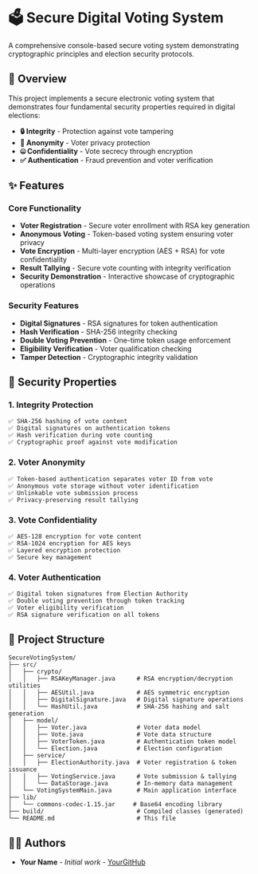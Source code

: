 # 🗳️ Secure Digital Voting System

A comprehensive console-based secure voting system demonstrating cryptographic principles and election security protocols.

## 🎯 Overview

This project implements a secure electronic voting system that demonstrates four fundamental security properties required in digital elections:

- **🔒 Integrity** - Protection against vote tampering
- **👤 Anonymity** - Voter privacy protection
- **🤐 Confidentiality** - Vote secrecy through encryption
- **✅ Authentication** - Fraud prevention and voter verification

## ✨ Features

### Core Functionality
- **Voter Registration** - Secure voter enrollment with RSA key generation
- **Anonymous Voting** - Token-based voting system ensuring voter privacy
- **Vote Encryption** - Multi-layer encryption (AES + RSA) for vote confidentiality
- **Result Tallying** - Secure vote counting with integrity verification
- **Security Demonstration** - Interactive showcase of cryptographic operations

### Security Features
- **Digital Signatures** - RSA signatures for token authentication
- **Hash Verification** - SHA-256 integrity checking
- **Double Voting Prevention** - One-time token usage enforcement
- **Eligibility Verification** - Voter qualification checking
- **Tamper Detection** - Cryptographic integrity validation

## 🔐 Security Properties

### 1. Integrity Protection
```
✅ SHA-256 hashing of vote content
✅ Digital signatures on authentication tokens  
✅ Hash verification during vote counting
✅ Cryptographic proof against vote modification
```

### 2. Voter Anonymity
```
✅ Token-based authentication separates voter ID from vote
✅ Anonymous vote storage without voter identification
✅ Unlinkable vote submission process
✅ Privacy-preserving result tallying
```

### 3. Vote Confidentiality
```
✅ AES-128 encryption for vote content
✅ RSA-1024 encryption for AES keys
✅ Layered encryption protection
✅ Secure key management
```

### 4. Voter Authentication
```
✅ Digital token signatures from Election Authority
✅ Double voting prevention through token tracking
✅ Voter eligibility verification
✅ RSA signature verification on all tokens
```

## 📁 Project Structure

```
SecureVotingSystem/
├── src/
│   ├── crypto/
│   │   ├── RSAKeyManager.java      # RSA encryption/decryption utilities
│   │   ├── AESUtil.java            # AES symmetric encryption
│   │   ├── DigitalSignature.java   # Digital signature operations
│   │   └── HashUtil.java           # SHA-256 hashing and salt generation
│   ├── model/
│   │   ├── Voter.java              # Voter data model
│   │   ├── Vote.java               # Vote data structure
│   │   ├── VoterToken.java         # Authentication token model
│   │   └── Election.java           # Election configuration
│   ├── service/
│   │   ├── ElectionAuthority.java  # Voter registration & token issuance
│   │   ├── VotingService.java      # Vote submission & tallying
│   │   └── DataStorage.java        # In-memory data management
│   └── VotingSystemMain.java       # Main application interface
├── lib/
│   └── commons-codec-1.15.jar     # Base64 encoding library
├── build/                          # Compiled classes (generated)
└── README.md                       # This file
```

## 👨‍💻 Authors

- **Your Name** - *Initial work* - [YourGitHub](https://github.com/PereraKRD/Information_Security_Project_Secured_Voting_System.git)
